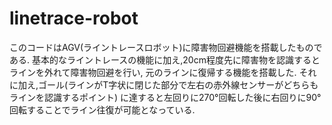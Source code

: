# linetrace-robot

このコードはAGV(ライントレースロボット)に障害物回避機能を搭載したものである.
基本的なライントレースの機能に加え,20cm程度先に障害物を認識するとラインを外れて障害物回避を行い,
元のラインに復帰する機能を搭載した.
それに加え,ゴール(ラインがT字状に閉じた部分で左右の赤外線センサーがどちらもラインを認識するポイント)
に達すると左回りに270°回転した後に右回りに90°回転することでライン往復が可能となっている.
